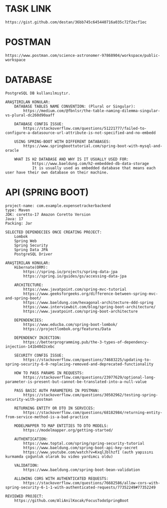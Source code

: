 ﻿# TASK LINK
    https://gist.github.com/destan/36bb745c645440716a035c72f2ecf1ec

# POSTMAN
    https://www.postman.com/science-astronomer-97868904/workspace/public-workspace

# DATABASE
	PostgreSQL DB kullanılmıştır.

 	ARAŞTIRILAN KONULAR:
		DATABASE TABLES NAME CONVENTION: (Plural or Singular):
			https://medium.com/@fbnlsr/the-table-naming-dilemma-singular-vs-plural-dc260d90aaff
	
		DATABASE CONFIG ISSUE:
			https://stackoverflow.com/questions/51221777/failed-to-configure-a-datasource-url-attribute-is-not-specified-and-no-embedd
	
		USING SPRING-BOOT WITH DIFFERENT DATABASES:
			https://www.springboottutorial.com/spring-boot-with-mysql-and-oracle
	
	   	WHAT IS H2 DATABASE AND WHY IS IT USUALLY USED FOR:
	        	https://www.baeldung.com/h2-embedded-db-data-storage
	        	It is usually used as embedded database that means each user have their own database on their machine.

# API (SPRING BOOT)
	project-name: com.example.expensetrackerbackend
	type: Maven
	JDK: coretto-17 Amazon Coretto Version
	Java: 17
	Packing: Jar

	SELECTED DEPENDECIES ONCE CREATING PROJECT:
		Lombok
		Spring Web
		Spring Security
		Spring Data JPA
		PostgreSQL Driver

	ARAŞTIRILAN KONULAR:
		Hibernate(ORM):
			https://spring.io/projects/spring-data-jpa
			https://spring.io/guides/gs/accessing-data-jpa
	
		ARCHITECTURE:
			https://www.javatpoint.com/spring-mvc-tutorial
			https://www.geeksforgeeks.org/difference-between-spring-mvc-and-spring-boot/
			https://www.baeldung.com/hexagonal-architecture-ddd-spring
			https://www.interviewbit.com/blog/spring-boot-architecture/
			https://www.javatpoint.com/spring-boot-architecture
		
		DEPENDENCIES:
			https://www.educba.com/spring-boot-lombok/
			https://projectlombok.org/features/Data
		
		DEPENDENCY INJECTION:
			https://betterprogramming.pub/the-3-types-of-dependency-injection-141b40d2cebc
	
		SECURITY CONFIG ISSUE:
			https://stackoverflow.com/questions/74683225/updating-to-spring-security-6-0-replacing-removed-and-deprecated-functionality
		
		HOW TO PASS PARAMS IN REQUESTS:
			https://stackoverflow.com/questions/23977629/optional-long-parameter-is-present-but-cannot-be-translated-into-a-null-value
	
		PASS BASIC AUTH PARAMETERS IN POSTMAN:
			https://stackoverflow.com/questions/30502962/testing-spring-security-with-postman
	
		RETURNING ENTITY OR DTO IN SERVICES:
			https://stackoverflow.com/questions/68182984/returning-entity-from-service-method-is-a-bad-practice
	
		MODELMAPPER TO MAP ENTITIES TO DTO MODELS:
			https://modelmapper.org/getting-started/
	
		AUTHENTICATION:
			https://www.toptal.com/spring/spring-security-tutorial
			https://www.baeldung.com/spring-boot-api-key-secret
			https://www.youtube.com/watch?v=KxqlJblhzfI (auth yapısını kurmamda çoğunluk olarak bu video yardımcı oldu)
		
		VALIDATION:
			https://www.baeldung.com/spring-boot-bean-validation
		
		ALLOWING CORS WITH AUTHENTICATED REQUESTS:
			https://stackoverflow.com/questions/76682586/allow-cors-with-spring-security-6-1-1-with-authenticated-requests/77352249#77352249
		
	REVIEWED PROJECT:
		https://github.com/AliAnilKocak/FocusTodoSpringBoot
